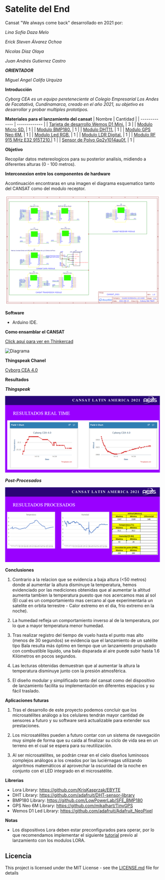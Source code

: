 # Satelite del End

Cansat "We always come back" desarrollado en 2021 por:

*_Lina Sofía Daza Melo_*

*_Erick Steven Álvarez Ochoa_*
 
*_Nicolas Díaz Olaya_*

*_Juan Andrés Gutierrez Castro_*

**_ORIENTADOR_**

*_Miguel Angel Califa Urquiza_*

**Introducción**

*_Cyborg CEA es un equipo pereteneciente al Colegio Empresarial Los Andes de Facatativá, Cundinamarca, creado en el año 2021, su objetivo es desarrollar y probar multiples prototipos._* 

**Materiales para el lanzamiento del cansat** 
| Nombre | Cantidad |
| ------------- | ------------- |
| [Tarjeta de desarrollo Wemos D1 Mini.](https://www.prometec.net/wemos-d1-esp8266-wifi/) | 3 |
| [Modulo Micro SD.](https://www.prometec.net/wemos-d1-esp8266-wifi/) | 1 |
| [Modulo BMP180.](https://www.electronicaembajadores.com/es/Productos/Detalle/LCA2007/modulos-electronicos/arduino-d1-mini/wemos-d1-mini-sensor-de-presion-barometrica-bmp180) | 1 |
| [Modulo DHT11.](https://tienda.bricogeek.com/wemos-d1-mini/1591-shield-temperatura-y-humedad-dht11-para-wemos-d1-mini.html) | 1 |
| [Modulo GPS Neo 6M.](https://randomnerdtutorials.com/guide-to-neo-6m-gps-module-with-arduino/) | 1 |
| [Modulo Led RGB.](https://www.wemos.cc/en/latest/d1_mini_shield/rgb_led.html) | 1 |
| [Modulo LDR Digital.](https://forum.arduino.cc/t/ldr-sensor-digital-sensitivity/389338) | 1 |
| [Modulo RF 915 MHz E32 915T210.](https://www.didacticaselectronicas.com/index.php/comunicaciones/lora/m%C3%B3dulo-lora-915mhz-tarjetas-modulos-lora-lo-ra-de-comunicaci%C3%B3n-transmisores-rf-inal%C3%A1mbricos-wireless-sx1276-de-largo-alcance-de-915mhz-iot-detail)| 1 |
| [Sensor de Polvo Gp2y1014au0f.](https://co.mouser.com/ProductDetail/Sharp-Microelectronics/GP2Y1014AU0F?qs=rrS6PyfT74eynj5J61tvwA%3D%3D) | 1 |

**Objetivo**

Recopilar datos metereologicos para su posterior analisis, midiendo a diferentes alturas (0 - 100 metros).

**Interconexion entre los componentes de hardware**

Acontinuación encontraras en una imagen el diagrama esquematico tanto del CANSAT como del modulo receptor.

![Diagrama esquematico](https://raw.githubusercontent.com/NicolasDiaz69/SateliteDelEnd/main/Extra/Schematic_SateliteDelEnd_2021-09-15.png)

**Software**

* Arduino IDE.

**Como ensamblar el CANSAT**

[Click aqui para ver en Thinkercad](https://www.tinkercad.com/codeblocks/4GfSZVkioQ6-cansat-2021)

![Diagrama](https://raw.githubusercontent.com/NicolasDiaz69/SateliteDelEnd/main/Extra/Armado_Cansat.gif)

**Thingspeak Chanel**

[Cyborg CEA 4.0](https://thingspeak.com/channels/1422276)

**Resultados**

***Thingspeak***

![Diagrama](https://raw.githubusercontent.com/NicolasDiaz69/SateliteDelEnd/main/Extra/ResultadosRT.PNG)

***Post-Procesados***

![Diagrama](https://raw.githubusercontent.com/NicolasDiaz69/SateliteDelEnd/main/Extra/ResultadosLog.PNG)

**Conclusiones**

1. Contrario a la relacion que se evidencia a baja altura (<50 metros) donde al aumentar la altura disminuye la temperatura, hemos evidenciado por las mediciones obtenidas que al aumentar la altitud aumenta tambien la temperatura puesto que nos acercamos mas al sol (El cual es un comportamiento mas cercano al que experimentaria un satelite en orbita terrestre - Calor extremo en el dia, frio extremo en la noche).

2. La humedad refleja un comportamiento inverso al de la temperatura, por lo que a mayor temperatura menor humedad.

2. Tras realizar registro del tiempo de vuelo hasta el punto mas alto (menos de 30 segundos) se evidencia que el lanzamiento de un satélite tipo Bala resulta más óptimo en tiempo que un lanzamiento propulsado con combustible líquido, una bala disparada al aire puede subir hasta 1.6 Kilómetros en pocos segundos.

3. Las lecturas obtenidas demuestran que al aumentar la altura la temperatura disminuye junto con la presión atmosférica.

4. El diseño modular y simplificado tanto del cansat como del dispositivo de lanzamiento facilita su implementación en diferentes espacios y su fácil traslado.

**Aplicaciones futuras**

1. Tras el desarrollo de este proyecto podemos concluir que los microsatélites análogo a los celulares tendrán mayor cantidad de sensores a futuro y su software será actualizable para extender sus prestaciones.

2. Los microsatélites pueden a futuro contar con un sistema de navegación muy simple de forma que su caída al finalizar su ciclo de vida sea en un terreno en el cual se espera para su reutilización.

3. Al ser microsatélites, se podrán crear en el cielo diseños luminosos complejos análogos a los creados por las luciérnagas utilizando algoritmos matemáticos al aprovechar la oscuridad de la noche en conjunto con el LED integrado en el microsatélite.



**Librerias**

* Lora Library: https://github.com/KrisKasprzak/EBYTE
* DHT Library: https://github.com/adafruit/DHT-sensor-library
* BMP180 Library: https://github.com/LowPowerLab/SFE_BMP180
* GPS Neo 6M Library: https://github.com/mikalhart/TinyGPS
* Wemos D1 Led Library: https://github.com/adafruit/Adafruit_NeoPixel

**Notas**

* Los dispositivos Lora deben estar preconfigurados para operar, por lo que recomendamos implementar el siguiente [tutorial](https://makersportal.com/blog/2019/10/5/arduino-lora-network) previo al lanzamiento con los modulos LORA.

## Licencia

This project is licensed under the MIT License - see the [LICENSE.md](LICENSE.md) file for details
